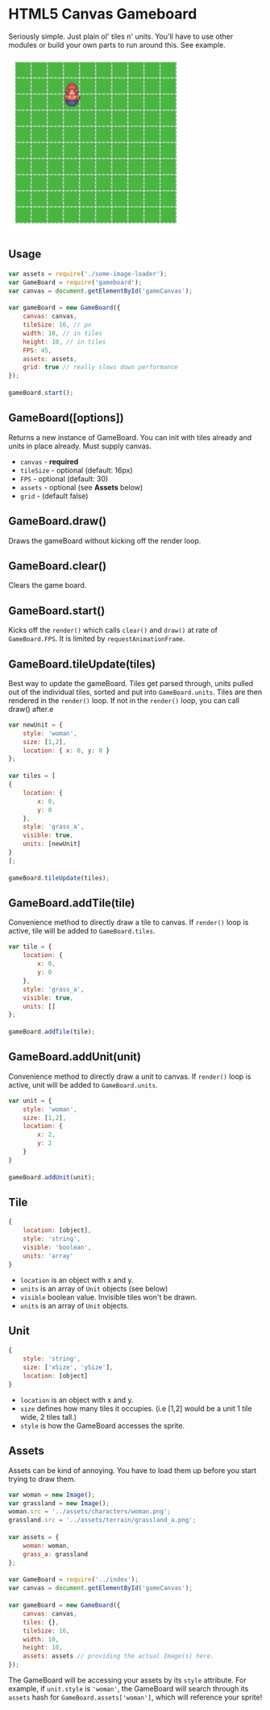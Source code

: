 # HTML5 Canvas Gameboard

Seriously simple. Just plain ol' tiles n' units. You'll have to use other modules or build your own parts to run around this. See example.

![](./readme.png)
## Usage
```javascript
var assets = require('./some-image-loader');
var GameBoard = require('gameboard');
var canvas = document.getElementById('gameCanvas');

var gameBoard = new GameBoard({
    canvas: canvas,
    tileSize: 16, // px
    width: 10, // in tiles
    height: 10, // in tiles
    FPS: 45,
    assets: assets,
    grid: true // really slows down performance
});

gameBoard.start();
```

## GameBoard([options])
Returns a new instance of GameBoard. You can init with tiles already and units in place already. Must supply canvas.
- `canvas` - **required**
- `tileSize` - optional (default: 16px)
- `FPS` - optional (default: 30)
- `assets` - optional (see **Assets** below)
- `grid` - (default false)

## GameBoard.draw()
Draws the gameBoard without kicking off the render loop.

## GameBoard.clear()
Clears the game board.

## GameBoard.start()
Kicks off the `render()` which calls `clear()` and `draw()` at rate of `GameBoard.FPS`. It is limited by `requestAnimationFrame`.

## GameBoard.tileUpdate(tiles)
Best way to update the gameBoard. Tiles get parsed through, units pulled out of the individual tiles, sorted and put into `GameBoard.units`. Tiles are then rendered in the `render()` loop. If not in the `render()` loop, you can call draw() after.e
```javascript
var newUnit = {
    style: 'woman',
    size: [1,2],
    location: { x: 0, y: 0 }
};

var tiles = [
{
    location: {
        x: 0,
        y: 0
    },
    style: 'grass_a',
    visible: true,
    units: [newUnit]
}
];

gameBoard.tileUpdate(tiles);
```

## GameBoard.addTile(tile)
Convenience method to directly draw a tile to canvas.
If `render()` loop is active, tile will be added to `GameBoard.tiles`.

```javascript
var tile = {
    location: {
        x: 0,
        y: 0
    },
    style: 'grass_a',
    visible: true,
    units: []
};

gameBoard.addTile(tile);
```

## GameBoard.addUnit(unit)
Convenience method to directly draw a unit to canvas. If `render()` loop is active, unit will be added to `GameBoard.units`.

```javascript
var unit = {
    style: 'woman',
    size: [1,2],
    location: {
        x: 2,
        y: 2
    }
}

gameBoard.addUnit(unit);
```

## Tile

```javascript
{
    location: [object],
    style: 'string',
    visible: 'boolean',
    units: 'array'
}

```
- `location` is an object with x and y.
- `units` is an array of `Unit` objects (see below)
- `visible` boolean value. Invisible tiles won't be drawn.
- `units` is an array of `Unit` objects.

## Unit

```javascript
{
    style: 'string',
    size: ['xSize', 'ySize'],
    location: [object]
}
```
- `location` is an object with x and y.
- `size` defines how many tiles it occupies. (i.e [1,2] would be a unit 1 tile wide, 2 tiles tall.)
- `style` is how the GameBoard accesses the sprite.


## Assets
Assets can be kind of annoying. You have to load them up before you start trying to draw them.

```javascript
var woman = new Image();
var grassland = new Image();
woman.src = '../assets/characters/woman.png';
grassland.src = '../assets/terrain/grassland_a.png';

var assets = {
    woman: woman,
    grass_a: grassland
};

var GameBoard = require('../index');
var canvas = document.getElementById('gameCanvas');

var gameBoard = new GameBoard({
    canvas: canvas,
    tiles: {},
    tileSize: 16,
    width: 10,
    height: 10,
    assets: assets // providing the actual Image(s) here.
});
```
The GameBoard will be accessing your assets by its `style` attribute.
For example, if `unit.style` is `'woman'`, the GameBoard will search through its `assets` hash for `GameBoard.assets['woman']`, which will reference your sprite!
